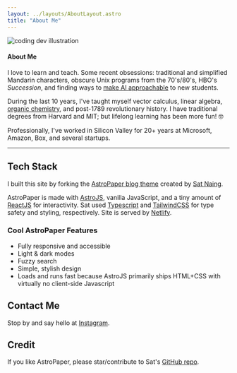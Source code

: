 ```yaml
---
layout: ../layouts/AboutLayout.astro
title: "About Me"
---
```


<div>
  <img src="/assets/dev.svg" class="sm:w-1/2 mx-auto" alt="coding dev illustration">
</div>

<h4 class="text-2xl tracking-wider sm:text-3xl">About Me
</h4>

I love to learn and teach. Some recent obsessions: traditional and simplified Mandarin characters, obscure Unix programs from the 70's/80's, HBO's *Succession*, and finding ways to <a href="https://www.stepfunction.org">make AI approachable</a> to new students.

During the last 10 years, I've taught myself vector calculus, linear algebra, [organic chemistry](https://www.instagram.com/dailymolecule), and post-1789 revolutionary history. I have traditional degrees from Harvard and MIT; but lifelong learning has been more fun! 🤓 

Professionally, I've worked in Silicon Valley for 20+ years at Microsoft, Amazon, Box, and several startups.

<Hr />

## Tech Stack

I built this site by forking the [AstroPaper blog theme](https://github.com/satnaing/astro-paper) created by [Sat Naing](https://github.com/satnaing). 

AstroPaper is made with [AstroJS](https://astro.build), vanilla JavaScript, and a tiny amount of [ReactJS](https://react.dev) for interactivity. Sat used [Typescript](https://en.wikipedia.org/wiki/TypeScript) and [TailwindCSS](https://tailwindcss.com) for type safety and styling, respectively. Site is served by [Netlify](https://en.wikipedia.org/wiki/Netlify).

### Cool AstroPaper Features

- Fully responsive and accessible
- Light & dark modes
- Fuzzy search
- Simple, stylish design
- Loads and runs fast because AstroJS primarily ships HTML+CSS with virtually no client-side Javascript

## Contact Me
Stop by and say hello at [Instagram](https://www.instagram.com/dailymolecule/).

## Credit
If you like AstroPaper, please star/contribute to Sat's [GitHub repo](https://github.com/satnaing/astro-paper).  
